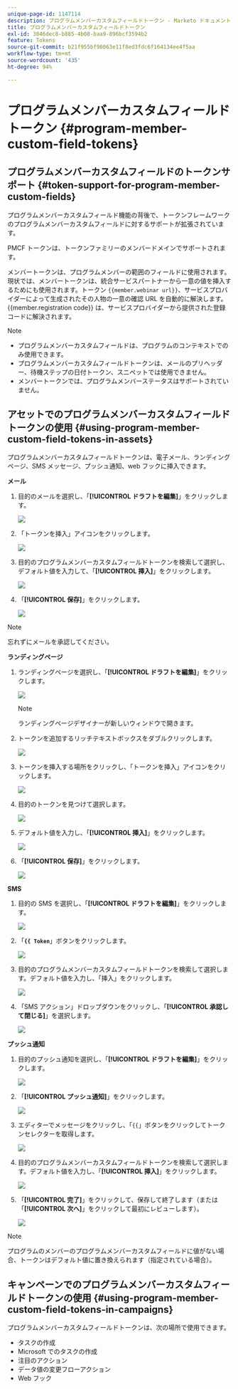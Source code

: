 ```yaml
---
unique-page-id: 1147114
description: プログラムメンバーカスタムフィールドトークン - Marketo ドキュメント - 製品ドキュメント
title: プログラムメンバーカスタムフィールドトークン
exl-id: 3046dec8-b885-4b08-baa9-896bcf3594b2
feature: Tokens
source-git-commit: b21f955bf98063e11f8ed3fdc6f164134ee4f5aa
workflow-type: tm+mt
source-wordcount: '435'
ht-degree: 94%

---
```


# プログラムメンバーカスタムフィールドトークン {#program-member-custom-field-tokens}

## プログラムメンバーカスタムフィールドのトークンサポート {#token-support-for-program-member-custom-fields}

プログラムメンバーカスタムフィールド機能の背後で、トークンフレームワークのプログラムメンバーカスタムフィールドに対するサポートが拡張されています。

PMCF トークンは、トークンファミリーのメンバードメインでサポートされます。

メンバートークンは、プログラムメンバーの範囲のフィールドに使用されます。現状では、メンバートークンは、統合サービスパートナーから一意の値を挿入するためにも使用されます。トークン `{{member.webinar url}}`、サービスプロバイダーによって生成されたその人物の一意の確認 URL を自動的に解決します。 {{member.registration code}} は、サービスプロバイダーから提供された登録コードに解決されます。

>[!NOTE]
>
>* プログラムメンバーカスタムフィールドは、プログラムのコンテキストでのみ使用できます。
>* プログラムメンバーカスタムフィールドトークンは、メールのプリヘッダー、待機ステップの日付トークン、スニペットでは使用できません。
>* メンバートークンでは、プログラムメンバーステータスはサポートされていません。

## アセットでのプログラムメンバーカスタムフィールドトークンの使用 {#using-program-member-custom-field-tokens-in-assets}

プログラムメンバーカスタムフィールドトークンは、電子メール、ランディングページ、SMS メッセージ、プッシュ通知、web フックに挿入できます。

**メール**

1. 目的のメールを選択し、「**[!UICONTROL ドラフトを編集]**」をクリックします。

   ![](assets/program-member-custom-field-tokens-1.png)

1. 「トークンを挿入」アイコンをクリックします。

   ![](assets/program-member-custom-field-tokens-2.png)

1. 目的のプログラムメンバーカスタムフィールドトークンを検索して選択し、デフォルト値を入力して、「**[!UICONTROL 挿入]**」をクリックします。

   ![](assets/program-member-custom-field-tokens-3.png)

1. 「**[!UICONTROL 保存]**」をクリックします。

   ![](assets/program-member-custom-field-tokens-4.png)

>[!NOTE]
>
>忘れずにメールを承認してください。

**ランディングページ**

1. ランディングページを選択し、「**[!UICONTROL ドラフトを編集]**」をクリックします。

   ![](assets/program-member-custom-field-tokens-5.png)

   >[!NOTE]
   >
   >ランディングページデザイナーが新しいウィンドウで開きます。

1. トークンを追加するリッチテキストボックスをダブルクリックします。

   ![](assets/program-member-custom-field-tokens-6.png)

1. トークンを挿入する場所をクリックし、「トークンを挿入」アイコンをクリックします。

   ![](assets/program-member-custom-field-tokens-7.png)

1. 目的のトークンを見つけて選択します。

   ![](assets/program-member-custom-field-tokens-8.png)

1. デフォルト値を入力し、「**[!UICONTROL 挿入]**」をクリックします。

   ![](assets/program-member-custom-field-tokens-9.png)

1. 「**[!UICONTROL 保存]**」をクリックします。

   ![](assets/program-member-custom-field-tokens-10.png)

**SMS**

1. 目的の SMS を選択し、「**[!UICONTROL ドラフトを編集]**」をクリックします。

   ![](assets/program-member-custom-field-tokens-11.png)

1. 「**`{{ Token`**」ボタンをクリックします。

   ![](assets/program-member-custom-field-tokens-12.png)

1. 目的のプログラムメンバーカスタムフィールドトークンを検索して選択します。デフォルト値を入力し、「挿入」をクリックします。

   ![](assets/program-member-custom-field-tokens-13.png)

1. 「SMS アクション」ドロップダウンをクリックし、「**[!UICONTROL 承認して閉じる]**」を選択します。

   ![](assets/program-member-custom-field-tokens-14.png)

**プッシュ通知**

1. 目的のプッシュ通知を選択し、「**[!UICONTROL ドラフトを編集]**」をクリックします。

   ![](assets/program-member-custom-field-tokens-15.png)

1. 「**[!UICONTROL プッシュ通知]**」をクリックします。

   ![](assets/program-member-custom-field-tokens-16.png)

1. エディターでメッセージをクリックし、「`{{`」ボタンをクリックしてトークンセレクターを取得します。

   ![](assets/program-member-custom-field-tokens-17.png)

1. 目的のプログラムメンバーカスタムフィールドトークンを検索して選択します。デフォルト値を入力し、「**[!UICONTROL 挿入]**」をクリックします。

   ![](assets/program-member-custom-field-tokens-18.png)

1. 「**[!UICONTROL 完了]**」をクリックして、保存して終了します（または「**[!UICONTROL 次へ]**」をクリックして最初にレビューします）。

   ![](assets/program-member-custom-field-tokens-19.png)

>[!NOTE]
>
>プログラムのメンバーのプログラムメンバーカスタムフィールドに値がない場合、トークンはデフォルト値に置き換えられます（指定されている場合）。

## キャンペーンでのプログラムメンバーカスタムフィールドトークンの使用 {#using-program-member-custom-field-tokens-in-campaigns}

プログラムメンバーカスタムフィールドトークンは、次の場所で使用できます。

* タスクの作成
* Microsoft でのタスクの作成
* 注目のアクション
* データ値の変更フローアクション
* Web フック
